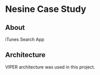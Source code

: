 # Nesine Case Study

## About

iTunes Search App

## Architecture

VIPER architecture was used in this project.

